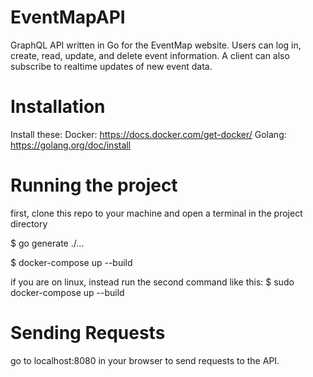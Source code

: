 # EventMapAPI
GraphQL API written in Go for the EventMap website. Users can log in, create, read, update, and delete event information. A client can also subscribe to realtime updates of new event data.

# Installation
Install these:
Docker: 
https://docs.docker.com/get-docker/
Golang:
https://golang.org/doc/install

# Running the project
first, clone this repo to your machine and open a terminal in the project directory

$ go generate ./...

$ docker-compose up --build


if you are on linux, instead run the second command like this:
$ sudo docker-compose up --build

# Sending Requests
go to localhost:8080 in your browser to send requests to the API.



